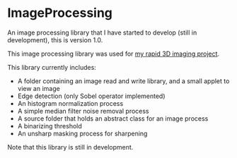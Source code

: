 # ImageProcessing
An image processing library that I have started to develop (still in development), this is version 1.0.

This image processing library was used for <a href="https://gajjara.github.io/3d_image">my rapid 3D imaging project</a>.

This library currently includes:
- A folder containing an image read and write library, and a small applet to view an image
- Edge detection (only Sobel operator implemented)
- An histogram normalization process
- A simple median filter noise removal process
- A source folder that holds an abstract class for an image process
- A binarizing threshold 
- An unsharp masking process for sharpening

Note that this library is still in development.
